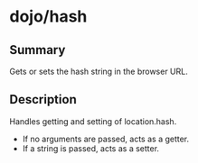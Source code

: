 # dojo/hash

## Summary

Gets or sets the hash string in the browser URL.
## Description

Handles getting and setting of location.hash.

- If no arguments are passed, acts as a getter.
- If a string is passed, acts as a setter.
